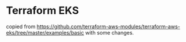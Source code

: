 # Terraform EKS

copied from <https://github.com/terraform-aws-modules/terraform-aws-eks/tree/master/examples/basic> with some changes.
